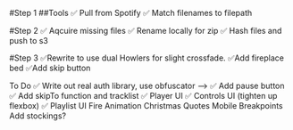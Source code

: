 #Step 1
##Tools
	✅ Pull from Spotify
	✅ Match filenames to filepath

#Step 2
	✅ Aqcuire missing files
	✅ Rename locally for zip
	✅ Hash files and push to s3

#Step 3
	✅Rewrite to use dual Howlers for slight crossfade.
	✅Add fireplace bed
	✅Add skip button

To Do
	✅ Write out real auth library, use obfuscator -->
	✅ Add pause button
	✅ Add skipTo function and tracklist
	✅ Player UI
	✅ Controls UI (tighten up flexbox)
	✅ Playlist UI
	Fire Animation
	Christmas Quotes
	Mobile Breakpoints
	Add stockings?


